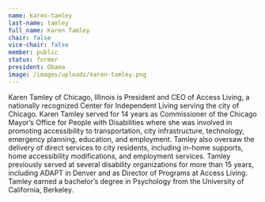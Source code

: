 ```yaml
---
name: karen-tamley
last-name: tamley
full_name: Karen Tamley
chair: false
vice-chair: false
member: public
status: former
president: Obama
image: /images/uploads/karen-tamley.png
---
```


  Karen Tamley of Chicago, Illinois is President and CEO of Access Living, a
  nationally recognized Center for Independent Living serving the city of
  Chicago.  Karen Tamley served for 14 years as Commissioner of the Chicago
  Mayor’s Office for People with Disabilities where she was involved in
  promoting accessibility to transportation, city infrastructure, technology,
  emergency planning, education, and employment.  Tamley also oversaw the
  delivery of direct services to city residents, including in-home supports,
  home accessibility modifications, and employment services.  Tamley previously
  served at several disability organizations for more than 15 years, including
  ADAPT in Denver and as Director of Programs at Access Living.  Tamley earned a
  bachelor’s degree in Psychology from the University of California, Berkeley.


